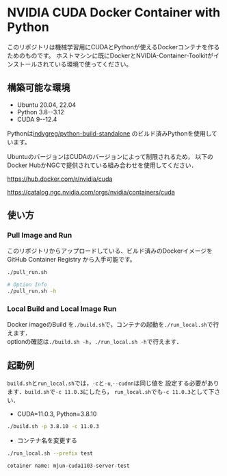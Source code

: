 # NVIDIA CUDA Docker Container with Python

このリポジトリは機械学習用にCUDAとPythonが使えるDockerコンテナを作るためのものです。
ホストマシンに既にDockerとNVIDIA-Container-Toolkitがインストールされている環境で使ってください。

## 構築可能な環境

- Ubuntu 20.04, 22.04
- Python 3.8--3.12
- CUDA 9--12.4

Pythonは[indygreg/python-build-standalone](https://github.com/indygreg/python-build-standalone)
のビルド済みPythonを使用しています。

UbuntuのバージョンはCUDAのバージョンによって制限されるため，
以下のDocker HubかNGCで提供されている組み合わせを使用してください．

<https://hub.docker.com/r/nvidia/cuda>

<https://catalog.ngc.nvidia.com/orgs/nvidia/containers/cuda>

## 使い方

### Pull Image and Run

このリポジトリからアップロードしている、ビルド済みのDockerイメージをGitHub Container Registry
から入手可能です。

```bash
./pull_run.sh

# Option Info
./pull_run.sh -h
```

### Local Build and Local Image Run

Docker imageのBuild を`./build.sh`で，コンテナの起動を`./run_local.sh`で行えます．  
optionの確認は`./build.sh -h`，`./run_local.sh -h`で行えます．

## 起動例

`build.sh`と`run_local.sh`では，`-c`と`-u`,`--cudnn`は同じ値を
設定する必要があります．`build.sh`で`-c 11.0.3`にしたら，
`run_local.sh`でも`-c 11.0.3`として下さい．

- CUDA=11.0.3, Python=3.8.10

```bash
./build.sh -p 3.8.10 -c 11.0.3
```

- コンテナ名を変更する

```bash
./run_local.sh --prefix test

cotainer name: mjun-cuda1103-server-test
```

